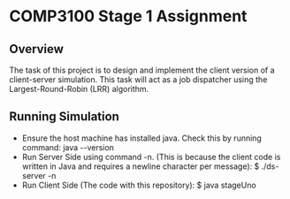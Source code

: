 # COMP3100 Stage 1 Assignment

## Overview

The task of this project is to design and implement the client version of a client-server simulation. This task will act as a job dispatcher using the Largest-Round-Robin (LRR) algorithm.

##  Running Simulation

* Ensure the host machine has installed java. Check this by running command: java --version
* Run Server Side using command -n. (This is because the client code is written in Java and requires a newline character per message):       $ ./ds-server -n
* Run Client Side (The code with this repository):  $ java stageUno
